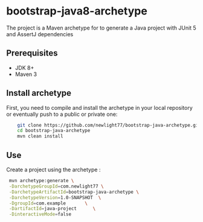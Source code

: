 # bootstrap-java8-archetype

The project is a Maven archetype for to generate a Java project with JUnit 5 and AssertJ dependencies

## Prerequisites

- JDK 8+
- Maven 3

## Install archetype

First, you need to compile and install the archetype in your local repository or eventually push to a public or private one:

```bash
    git clone https://github.com/newlight77/bootstrap-java-archetype.git
    cd bootstrap-java-archetype
    mvn clean install
```

## Use

Create a project using the archetype :
 
```bash
 mvn archetype:generate \
 -DarchetypeGroupId=com.newlight77 \
 -DarchetypeArtifactId=bootstrap-java-archetype \
 -DarchetypeVersion=1.0-SNAPSHOT  \
 -DgroupId=com.example       \
 -DartifactId=java-project      \
 -DinteractiveMode=false
```
